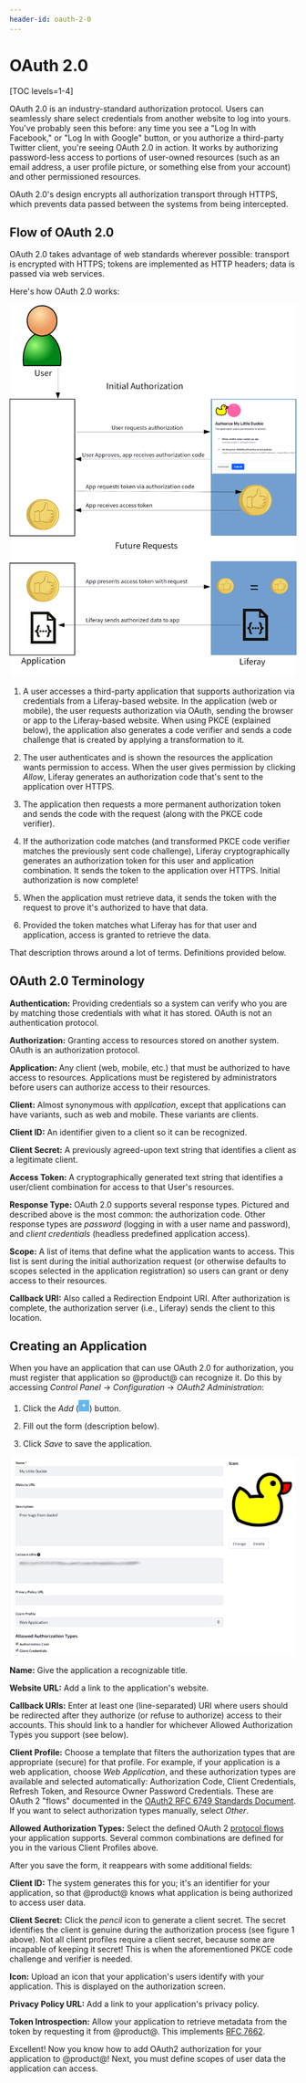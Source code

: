 ```yaml
---
header-id: oauth-2-0
---
```


# OAuth 2.0

[TOC levels=1-4]

OAuth 2.0 is an industry-standard authorization protocol. Users can seamlessly
share select credentials from another website to log into yours. You've probably
seen this before: any time you see a "Log In with Facebook," or "Log In with
Google" button, or you authorize a third-party Twitter client, you're seeing
OAuth 2.0 in action. It works by authorizing password-less access to portions of
user-owned resources (such as an email address, a user profile picture, or
something else from your account) and other permissioned resources.

OAuth 2.0's design encrypts all authorization transport through HTTPS, which
prevents data passed between the systems from being intercepted. 

## Flow of OAuth 2.0

OAuth 2.0 takes advantage of web standards wherever possible: transport is
encrypted with HTTPS; tokens are implemented as HTTP headers; data is passed via
web services. 

Here's how OAuth 2.0 works: 

![Figure 1: OAuth 2.0 takes advantage of web standards.](../../../images/oauth-flow.png)

1.  A user accesses a third-party application that supports authorization via
    credentials from a Liferay-based website. In the application (web or
    mobile), the user requests authorization via OAuth, sending the browser or
    app to the Liferay-based website. When using PKCE (explained below), the
    application also generates a code verifier and sends a code challenge that 
    is created by applying a transformation to it. 

2.  The user authenticates and is shown the resources the application wants
    permission to access. When the user gives permission by clicking *Allow*,
    Liferay generates an authorization code that's sent to the application over
    HTTPS. 

3.  The application then requests a more permanent authorization token and
    sends the code with the request (along with the PKCE code verifier). 

4.  If the authorization code matches (and transformed PKCE code verifier matches 
    the previously sent code challenge), Liferay cryptographically generates an 
    authorization token for this user and application combination. It sends the 
    token to the application over HTTPS. Initial authorization is now complete! 

5.  When the application must retrieve data, it sends the token with the request
    to prove it's authorized to have that data.

6.  Provided the token matches what Liferay has for that user and application,
    access is granted to retrieve the data. 

That description throws around a lot of terms. Definitions provided below. 

## OAuth 2.0 Terminology

**Authentication:** Providing credentials so a system can verify who you are by
matching those credentials with what it has stored. OAuth is not an
authentication protocol. 

**Authorization:** Granting access to resources stored on another system. OAuth
is an authorization protocol. 

**Application:** Any client (web, mobile, etc.) that must be authorized to have
access to resources. Applications must be registered by administrators before
users can authorize access to their resources. 

**Client:** Almost synonymous with *application*, except that applications can
have variants, such as web and mobile. These variants are clients. 

**Client ID:** An identifier given to a client so it can be recognized. 

**Client Secret:** A previously agreed-upon text string that identifies a client
as a legitimate client. 

**Access Token:** A cryptographically generated text string that identifies
a user/client combination for access to that User's resources. 

**Response Type:** OAuth 2.0 supports several response types. Pictured and
described above is the most common: the authorization code. Other response types
are *password* (logging in with a user name and password), and *client
credentials* (headless predefined application access). 

**Scope:** A list of items that define what the application wants to access.
This list is sent during the initial authorization request (or otherwise
defaults to scopes selected in the application registration) so users can grant
or deny access to their resources. 

**Callback URI:** Also called a Redirection Endpoint URI. After authorization is
complete, the authorization server (i.e., Liferay) sends the client to this
location. 

## Creating an Application

When you have an application that can use OAuth 2.0 for authorization, you must
register that application so @product@ can recognize it. Do this by accessing
*Control Panel* &rarr; *Configuration* &rarr; *OAuth2 Administration*: 

1.  Click the *Add* (![add](../../../images/icon-add.png)) button. 

2.  Fill out the form (description below). 

3.  Click *Save* to save the application. 

![Figure 2: Adding an application registers it so users can authorize access to their data.](../../../images/oauth-new-application.png)

**Name:** Give the application a recognizable title. 

**Website URL:** Add a link to the application's website. 

**Callback URIs:** Enter at least one (line-separated) URI where users should
be redirected after they authorize (or refuse to authorize) access to their
accounts. This should link to a handler for whichever Allowed Authorization
Types you support (see below). 

**Client Profile:** Choose a template that filters the authorization types
that are appropriate (secure) for that profile. For example, if your application
is a web application, choose *Web Application*, and these authorization types 
are available and selected automatically: Authorization Code, Client Credentials, 
Refresh Token, and Resource Owner Password Credentials. These are OAuth 2 "flows" 
documented in the 
[OAuth2 RFC 6749 Standards Document](https://tools.ietf.org/html/rfc6749). 
If you want to select authorization types manually, select *Other*. 

**Allowed Authorization Types:** Select the defined OAuth 2 
[protocol flows](https://tools.ietf.org/html/rfc6749#section-1.2) your
application supports. Several common combinations are defined for you in the
various Client Profiles above. 

After you save the form, it reappears with some additional fields: 

**Client ID:** The system generates this for you; it's an identifier for your
application, so that @product@ knows what application is being authorized to
access user data. 

**Client Secret:** Click the *pencil* icon to generate a client secret. The
secret identifies the client is genuine during the authorization process (see
figure 1 above). Not all client profiles require a client secret, because
some are incapable of keeping it secret! This is when the aforementioned PKCE
code challenge and verifier is needed.

**Icon:** Upload an icon that your application's users identify with your
application. This is displayed on the authorization screen. 

**Privacy Policy URL:** Add a link to your application's privacy policy. 

**Token Introspection:** Allow your application to retrieve metadata from the
token by requesting it from @product@. This implements 
[RFC 7662](https://tools.ietf.org/html/rfc7662).

Excellent! Now you know how to add OAuth2 authorization for your application to
@product@! Next, you must define scopes of user data the application can access.
